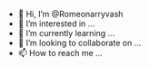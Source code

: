 - 👋 Hi, I’m @Romeonarryvash
- 👀 I’m interested in ...
- 🌱 I’m currently learning ...
- 💞️ I’m looking to collaborate on ...
- 📫 How to reach me ...

<!---
Romeonarryvash/Romeonarryvash is a ✨ special ✨ repository because its `README.md` (this file) appears on your GitHub profile.
You can click the Preview link to take a look at your changes.
--->
